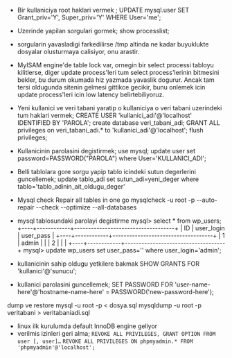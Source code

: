 * Bir kullaniciya root haklari vermek ;
UPDATE mysql.user SET Grant_priv='Y', Super_priv='Y' WHERE User='me';

* Uzerinde yapilan sorgulari gormek;
show processlist;

* sorgularin yavasladigi farkedilirse /tmp altinda ne kadar buyuklukte dosyalar
olusturmaya calisiyor, onu arastir.

* MyISAM engine'de table lock var, ornegin bir select processi tabloyu kilitlerse, diger update process'leri tum select process'lerinin bitmesini bekler, bu durum okumada hiz yazmada yavaslik dogurur.
Ancak tam tersi oldugunda sitenin gelmesi gittikce gecikir, bunu onlemek icin update process'leri icin low latency belirtebiliyoruz.

* Yeni kullanici ve veri tabani yaratip o kullaniciya o veri tabani uzerindeki tum haklari vermek;
CREATE USER 'kullanici_adi'@'localhost'  IDENTIFIED BY 'PAROLA';
create database veri_tabani_adi;
GRANT ALL privileges on veri_tabani_adi.* to 'kullanici_adi'@'localhost';
flush privileges;

* Kullanicinin parolasini degistirmek;
use mysql;
update user set password=PASSWORD("PAROLA") where User='KULLANICI_ADI';

* Belli tablolara gore sorgu yapip tablo icindeki sutun degerlerini guncellemek;
update tablo_adi set sutun_adi=yeni_deger where tablo='tablo_adinin_ait_oldugu_deger'

* Mysql check Repair all tables in one go
mysqlcheck -u root -p --auto-repair --check --optimize --all-databases

* mysql tablosundaki parolayi degistirme
 mysql> select * from wp_users;
+----+------------+------------------------------------+
| ID | user_login | user_pass                          |
+----+------------+------------------------------------+
|  1 | admin      |				       | 
|  2 | 		  |				       | 
+----+------------+------------------------------------+
mysql>  update wp_users set user_pass='' where user_login='admin';

* kullanicinin sahip oldugu yetkilere bakmak
SHOW GRANTS FOR 'kullanici'@'sunucu';
* kullanici parolasini guncellemek;
SET PASSWORD FOR 'user-name-here'@'hostname-name-here' = PASSWORD('new-password-here');


dump ve restore
mysql -u root -p < dosya.sql
mysqldump -u root -p veritabani > veritabaniadi.sql

* linux ilk kurulumda default InnoDB engine geliyor
* verilmis izinleri geri alma;
`REVOKE ALL PRIVILEGES, GRANT OPTION FROM user [, user]…`
`REVOKE ALL PRIVILEGES ON phpmyadmin.* FROM 'phpmyadmin'@'localhost';`
